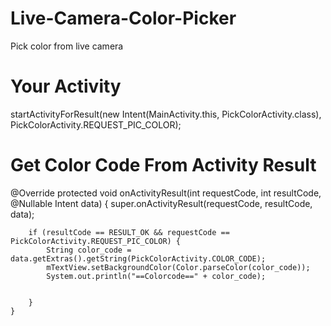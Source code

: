 # Live-Camera-Color-Picker
Pick color from live camera

# Your Activity
startActivityForResult(new Intent(MainActivity.this, PickColorActivity.class), PickColorActivity.REQUEST_PIC_COLOR);

# Get Color Code From Activity Result
 @Override
    protected void onActivityResult(int requestCode, int resultCode, @Nullable Intent data) {
        super.onActivityResult(requestCode, resultCode, data);

        if (resultCode == RESULT_OK && requestCode == PickColorActivity.REQUEST_PIC_COLOR) {
            String color_code = data.getExtras().getString(PickColorActivity.COLOR_CODE);
            mTextView.setBackgroundColor(Color.parseColor(color_code));
            System.out.println("==Colorcode==" + color_code);


        }
    }
